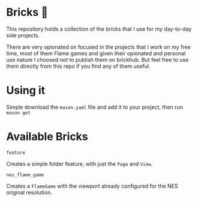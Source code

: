 # Bricks 🧱

This repository holds a collection of the bricks that I use for my day-to-day side projects.

There are very opionated on focused in the projects that I work on my free time, most of them
Flame games and given their opionated and personal use nature I choosed not to publish them on
brickhub. But feel free to use them directly from this repo if you find any of them useful.

# Using it

Simple download the `mason.yaml` file and add it to your project, then run `mason get`

# Available Bricks

`feature`

Creates a simple folder feature, with just the `Page` and `View`.

`nes_flame_game`

Creates a `FlameGame` with the viewport already configured for the NES original resolution.
